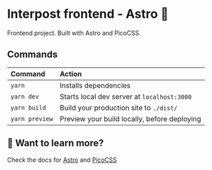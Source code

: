 # Interpost frontend - Astro 🚀

Frontend project. Built with Astro and PicoCSS.

## Commands

| Command        | Action                                       |
| :------------- | :------------------------------------------- |
| `yarn`         | Installs dependencies                        |
| `yarn dev`     | Starts local dev server at `localhost:3000`  |
| `yarn build`   | Build your production site to `./dist/`      |
| `yarn preview` | Preview your build locally, before deploying |

## 👀 Want to learn more?

Check the docs for [Astro](https://docs.astro.build/en/getting-started/) and [PicoCSS](https://picocss.com/docs/)
